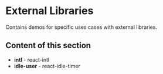 # External Libraries

Contains demos for specific uses cases with external libraries.

## Content of this section

- **intl** - react-intl
- **idle-user** - react-idle-timer

